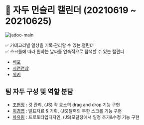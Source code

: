 # 🍒 자두 먼슬리 캘린더 (20210619 ~ 20210625)

![jadoo-main](https://user-images.githubusercontent.com/81357083/126862719-876f1739-6ec3-441c-9922-4f0bc53b4767.JPG)

✅ 카테고리별 일상을 기록·관리할 수 있는 캘린더   
✅ 스크롤에 따라 원하는 날짜를 연속적으로 탐색할 수 있는 캘린더 

- [배포](https://hyunjungc-dev.github.io/JADOO-Calendar/)  
- [시연연상](https://www.youtube.com/watch?v=tlWO8ZRHJQw)  
- [위키](https://github.com/HyunJungC-Dev/JADOO-Calendar/wiki)  


## 팀 자두 구성 및 역할 분담  
+ [조현정](https://github.com/HyunJungC-Dev) : 깃 관리, (JS) 각 요소의 drag and drop 기능 구현  
+ [이경엽](https://github.com/kyupkyup) : 발표자료 & 기획, (JS)달력의 무한 스크롤 기능 구현  
+ [차유림](https://github.com/chacha912) : 프로토타입디자인, (JS)모달창에서 일정 추가&수정 기능 구현  